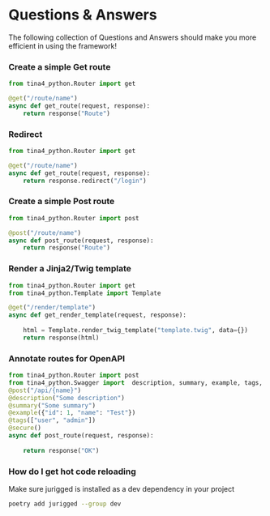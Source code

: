 # Questions & Answers

The following collection of Questions and Answers should make you more efficient in using the framework!

### Create a simple Get route

```python
from tina4_python.Router import get

@get("/route/name")
async def get_route(request, response):
    return response("Route")
```

### Redirect

```python
from tina4_python.Router import get

@get("/route/name")
async def get_route(request, response):
    return response.redirect("/login")
```


### Create a simple Post route

```python
from tina4_python.Router import post

@post("/route/name")
async def post_route(request, response):
    return response("Route")
```

### Render a Jinja2/Twig template

```python
from tina4_python.Router import get
from tina4_python.Template import Template

@get("/render/template")
async def get_render_template(request, response):
    
    html = Template.render_twig_template("template.twig", data={}) 
    return response(html)
```

### Annotate routes for OpenAPI

```python
from tina4_python.Router import post
from tina4_python.Swagger import  description, summary, example, tags, secure
@post("/api/{name}")
@description("Some description")
@summary("Some summary")
@example({"id": 1, "name": "Test"})
@tags(["user", "admin"])
@secure()
async def post_route(request, response): 
   
    return response("OK")
```

### How do I get hot code reloading

Make sure jurigged is installed as a dev dependency in your project
```bash
poetry add jurigged --group dev
```